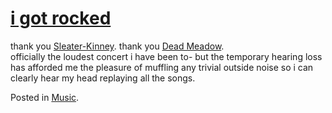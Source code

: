 # [i got rocked](http://custardbelly.com/blog/2005/06/23/i-got-rocked/)

thank you [Sleater-Kinney](http://www.sleater-kinney.com/index2.php). thank you [Dead Meadow](http://www.deadmeadow.com/).  
officially the loudest concert i have been to- but the temporary hearing loss has afforded me the pleasure of muffling any trivial outside noise so i can clearly hear my head replaying all the songs.

Posted in [Music](http://custardbelly.com/blog/category/music/).
